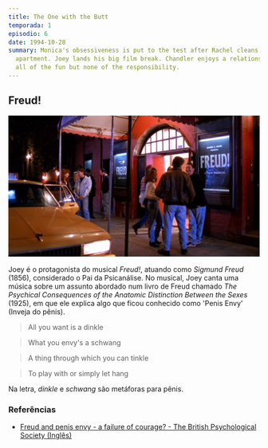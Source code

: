 ```yaml
---
title: The One with the Butt
temporada: 1
episodio: 6
date: 1994-10-28
summary: Monica's obsessiveness is put to the test after Rachel cleans the
  apartment. Joey lands his big film break. Chandler enjoys a relationship with
  all of the fun but none of the responsibility.
---
```


## Freud!

![Freud](./img/6/freud.png)

Joey é o protagonista do musical *Freud!*, atuando como *Sigmund Freud* (1856),
considerado o Pai da Psicanálise. No musical, Joey canta uma música sobre um
assunto abordado num livro de Freud chamado
*The Psychical Consequences of the Anatomic Distinction Between the Sexes* (1925),
em que ele explica algo que ficou conhecido como 'Penis Envy' (Inveja do pênis).

> All you want is a dinkle

> What you envy's a schwang

> A thing through which you can tinkle

> To play with or simply let hang

Na letra, *dinkle* e *schwang* são metáforas para pênis.

### Referências

- [Freud and penis envy - a failure of courage? - The British Psychological Society (Inglês)](https://thepsychologist.bps.org.uk/volume-31/june-2018/freud-and-penis-envy-failure-courage)
